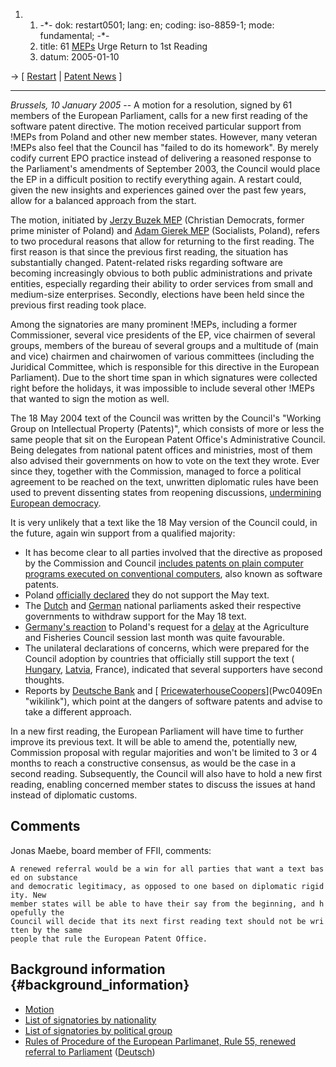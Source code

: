 1.  1.  -\*- dok: restart0501; lang: en; coding: iso-8859-1; mode:
        fundamental; -\*-
    2.  title: 61 [MEPs](MEPs "wikilink") Urge Return to 1st Reading
    3.  datum: 2005-01-10

-\> \[ [ Restart](EuroparlSwpat04En "wikilink") \| [ Patent
News](SwpatcninoEn "wikilink") \]

------------------------------------------------------------------------

*Brussels, 10 January 2005* \-- A motion for a resolution, signed by 61
members of the European Parliament, calls for a new first reading of the
software patent directive. The motion received particular support from
!MEPs from Poland and other new member states. However, many veteran
!MEPs also feel that the Council has \"failed to do its homework\". By
merely codify current EPO practice instead of delivering a reasoned
response to the Parliament\'s amendments of September 2003, the Council
would place the EP in a difficult position to rectify everything again.
A restart could, given the new insights and experiences gained over the
past few years, allow for a balanced approach from the start.

The motion, initiated by [Jerzy Buzek
MEP](http://wwwdb.europarl.eu.int/ep6/owa/whos_mep.data?ipid=0&ilg=EN&iucd=28269&ipolgrp=PPE-DE&ictry=PL&itempl=&ireturn=&imode= "wikilink")
(Christian Democrats, former prime minister of Poland) and [Adam Gierek
MEP](http://wwwdb.europarl.eu.int/ep6/owa/whos_mep.data?ipid=0&ilg=EN&iucd=28379&ipolgrp=PSE&ictry=PL&itempl=&ireturn=&imode= "wikilink")
(Socialists, Poland), refers to two procedural reasons that allow for
returning to the first reading. The first reason is that since the
previous first reading, the situation has substantially changed.
Patent-related risks regarding software are becoming increasingly
obvious to both public administrations and private entities, especially
regarding their ability to order services from small and medium-size
enterprises. Secondly, elections have been held since the previous first
reading took place.

Among the signatories are many prominent !MEPs, including a former
Commissioner, several vice presidents of the EP, vice chairmen of
several groups, members of the bureau of several groups and a multitude
of (main and vice) chairmen and chairwomen of various committees
(including the Juridical Committee, which is responsible for this
directive in the European Parliament). Due to the short time span in
which signatures were collected right before the holidays, it was
impossible to include several other !MEPs that wanted to sign the motion
as well.

The 18 May 2004 text of the Council was written by the Council\'s
\"Working Group on Intellectual Property (Patents)\", which consists of
more or less the same people that sit on the European Patent Office\'s
Administrative Council. Being delegates from national patent offices and
ministries, most of them also advised their governments on how to vote
on the text they wrote. Ever since they, together with the Commission,
managed to force a political agreement to be reached on the text,
unwritten diplomatic rules have been used to prevent dissenting states
from reopening discussions, [undermining European
democracy](http://k.lenz.name/LB/archives/000966.html "wikilink").

It is very unlikely that a text like the 18 May version of the Council
could, in the future, again win support from a qualified majority:

-   It has become clear to all parties involved that the directive as
    proposed by the Commission and Council [ includes patents on plain
    computer programs executed on conventional
    computers](CIIisSwEn "wikilink"), also known as software patents.
-   Poland [ officially declared](Polon0411En "wikilink") they do not
    support the May text.
-   The [ Dutch](NlMot040701En "wikilink") and [
    German](Bundestag041130En "wikilink") national parliaments asked
    their respective governments to withdraw support for the May 18
    text.
-   [Germany\'s
    reaction](http://kwiki.ffii.org/Zypries041221En "wikilink") to
    Poland\'s request for a [ delay](Cons041221En "wikilink") at the
    Agriculture and Fisheries Council session last month was quite
    favourable.
-   The unilateral declarations of concerns, which were prepared for the
    Council adoption by countries that officially still support the text
    ([ Hungary](ConsUniHu0412En "wikilink"), [
    Latvia](ConsUniLv0412En "wikilink"), France), indicated that several
    supporters have second thoughts.
-   Reports by [ Deutsche Bank](Dbank040622En "wikilink") and [
    [PricewaterhouseCoopers](PricewaterhouseCoopers "wikilink")](Pwc0409En "wikilink"),
    which point at the dangers of software patents and advise to take a
    different approach.

In a new first reading, the European Parliament will have time to
further improve its previous text. It will be able to amend the,
potentially new, Commission proposal with regular majorities and won\'t
be limited to 3 or 4 months to reach a constructive consensus, as would
be the case in a second reading. Subsequently, the Council will also
have to hold a new first reading, enabling concerned member states to
discuss the issues at hand instead of diplomatic customs.

## Comments

Jonas Maebe, board member of FFII, comments:

`A renewed referral would be a win for all parties that want a text based on substance`\
`and democratic legitimacy, as opposed to one based on diplomatic rigidity. New`\
`member states will be able to have their say from the beginning, and hopefully the`\
`Council will decide that its next first reading text should not be written by the same`\
`people that rule the European Patent Office.`

## Background information {#background_information}

-   [Motion](http://www.ffii.org/~jmaebe/reso/resolution_55_4.pdf "wikilink")
-   [List of signatories by
    nationality](http://www.nosoftwarepatents.com/docs/050106restartsign_nat.pdf "wikilink")
-   [List of signatories by political
    group](http://www.nosoftwarepatents.com/docs/050106restartsign_grp.pdf "wikilink")
-   [Rules of Procedure of the European Parlimanet, Rule 55, renewed
    referral to
    Parliament](http://www2.europarl.eu.int/omk/sipade2?PUBREF=-//EP//TEXT+RULES-EP+20040720+RULE-055+DOC+XML+V0//EN&HNAV=Y "wikilink")
    ([Deutsch](http://www2.europarl.eu.int/omk/sipade2?SAME_LEVEL=1&LEVEL=2&NAV=X&HNAV=Y&DETAIL=&PUBREF=-//EP//TEXT+RULES-EP+20040720+RULE-055+DOC+XML+V0//DE "wikilink"))
